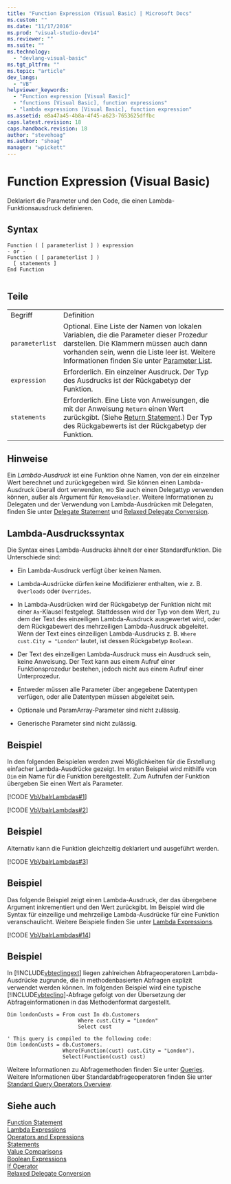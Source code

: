 ```yaml
---
title: "Function Expression (Visual Basic) | Microsoft Docs"
ms.custom: ""
ms.date: "11/17/2016"
ms.prod: "visual-studio-dev14"
ms.reviewer: ""
ms.suite: ""
ms.technology: 
  - "devlang-visual-basic"
ms.tgt_pltfrm: ""
ms.topic: "article"
dev_langs: 
  - "VB"
helpviewer_keywords: 
  - "Function expression [Visual Basic]"
  - "functions [Visual Basic], function expressions"
  - "lambda expressions [Visual Basic], function expression"
ms.assetid: e8a47a45-4b8a-4f45-a623-7653625dffbc
caps.latest.revision: 18
caps.handback.revision: 18
author: "stevehoag"
ms.author: "shoag"
manager: "wpickett"
---
```

# Function Expression (Visual Basic)
Deklariert die Parameter und den Code, die einen Lambda\-Funktionsausdruck definieren.  
  
## Syntax  
  
```  
Function ( [ parameterlist ] ) expression  
- or -  
Function ( [ parameterlist ] )  
  [ statements ]  
End Function  
  
```  
  
## Teile  
  
|||  
|-|-|  
|Begriff|Definition|  
|`parameterlist`|Optional.  Eine Liste der Namen von lokalen Variablen, die die Parameter dieser Prozedur darstellen.  Die Klammern müssen auch dann vorhanden sein, wenn die Liste leer ist.  Weitere Informationen finden Sie unter [Parameter List](../../../visual-basic/language-reference/statements/parameter-list.md).|  
|`expression`|Erforderlich.  Ein einzelner Ausdruck.  Der Typ des Ausdrucks ist der Rückgabetyp der Funktion.|  
|`statements`|Erforderlich.  Eine Liste von Anweisungen, die mit der Anweisung `Return` einen Wert zurückgibt.  \(Siehe [Return Statement](../../../visual-basic/language-reference/statements/return-statement.md).\) Der Typ des Rückgabewerts ist der Rückgabetyp der Funktion.|  
  
## Hinweise  
 Ein *Lambda\-Ausdruck* ist eine Funktion ohne Namen, von der ein einzelner Wert berechnet und zurückgegeben wird.  Sie können einen Lambda\-Ausdruck überall dort verwenden, wo Sie auch einen Delegattyp verwenden können, außer als Argument für `RemoveHandler`.  Weitere Informationen zu Delegaten und der Verwendung von Lambda\-Ausdrücken mit Delegaten, finden Sie unter [Delegate Statement](../../../visual-basic/language-reference/statements/delegate-statement.md) und [Relaxed Delegate Conversion](../../../visual-basic/programming-guide/language-features/delegates/relaxed-delegate-conversion.md).  
  
## Lambda\-Ausdruckssyntax  
 Die Syntax eines Lambda\-Ausdrucks ähnelt der einer Standardfunktion.  Die Unterschiede sind:  
  
-   Ein Lambda\-Ausdruck verfügt über keinen Namen.  
  
-   Lambda\-Ausdrücke dürfen keine Modifizierer enthalten, wie z. B. `Overloads` oder `Overrides`.  
  
-   In Lambda\-Ausdrücken wird der Rückgabetyp der Funktion nicht mit einer `As`\-Klausel festgelegt.  Stattdessen wird der Typ von dem Wert, zu dem der Text des einzeiligen Lambda\-Ausdruck ausgewertet wird, oder dem Rückgabewert des mehrzeiligen Lambda\-Ausdruck abgeleitet.  Wenn der Text eines einzeiligen Lambda\-Ausdrucks z. B. `Where cust.City = "London"` lautet, ist dessen Rückgabetyp `Boolean`.  
  
-   Der Text des einzeiligen Lambda\-Ausdruck muss ein Ausdruck sein, keine Anweisung.  Der Text kann aus einem Aufruf einer Funktionsprozedur bestehen, jedoch nicht aus einem Aufruf einer Unterprozedur.  
  
-   Entweder müssen alle Parameter über angegebene Datentypen verfügen, oder alle Datentypen müssen abgeleitet sein.  
  
-   Optionale und ParamArray\-Parameter sind nicht zulässig.  
  
-   Generische Parameter sind nicht zulässig.  
  
## Beispiel  
 In den folgenden Beispielen werden zwei Möglichkeiten für die Erstellung einfacher Lambda\-Ausdrücke gezeigt.  Im ersten Beispiel wird mithilfe von `Dim` ein Name für die Funktion bereitgestellt.  Zum Aufrufen der Funktion übergeben Sie einen Wert als Parameter.  
  
 [!CODE [VbVbalrLambdas#1](../CodeSnippet/VS_Snippets_VBCSharp/VbVbalrLambdas#1)]  
  
 [!CODE [VbVbalrLambdas#2](../CodeSnippet/VS_Snippets_VBCSharp/VbVbalrLambdas#2)]  
  
## Beispiel  
 Alternativ kann die Funktion gleichzeitig deklariert und ausgeführt werden.  
  
 [!CODE [VbVbalrLambdas#3](../CodeSnippet/VS_Snippets_VBCSharp/VbVbalrLambdas#3)]  
  
## Beispiel  
 Das folgende Beispiel zeigt einen Lambda\-Ausdruck, der das übergebene Argument inkrementiert und den Wert zurückgibt.  Im Beispiel wird die Syntax für einzeilige und mehrzeilige Lambda\-Ausdrücke für eine Funktion veranschaulicht.  Weitere Beispiele finden Sie unter [Lambda Expressions](../../../visual-basic/programming-guide/language-features/procedures/lambda-expressions.md).  
  
 [!CODE [VbVbalrLambdas#14](../CodeSnippet/VS_Snippets_VBCSharp/VbVbalrLambdas#14)]  
  
## Beispiel  
 In [!INCLUDE[vbteclinqext](../../../csharp/getting-started/includes/vbteclinqext_md.md)] liegen zahlreichen Abfrageoperatoren Lambda\-Ausdrücke zugrunde, die in methodenbasierten Abfragen explizit verwendet werden können.  Im folgenden Beispiel wird eine typische [!INCLUDE[vbteclinq](../../../csharp/includes/vbteclinq_md.md)]\-Abfrage gefolgt von der Übersetzung der Abfrageinformationen in das Methodenformat dargestellt.  
  
```vb#  
Dim londonCusts = From cust In db.Customers  
                       Where cust.City = "London"  
                       Select cust  
  
' This query is compiled to the following code:  
Dim londonCusts = db.Customers.  
                  Where(Function(cust) cust.City = "London").  
                  Select(Function(cust) cust)  
```  
  
 Weitere Informationen zu Abfragemethoden finden Sie unter [Queries](../../../visual-basic/language-reference/queries/queries.md).  Weitere Informationen über Standardabfrageoperatoren finden Sie unter [Standard Query Operators Overview](../../../visual-basic/programming-guide/concepts/linq/standard-query-operators-overview.md).  
  
## Siehe auch  
 [Function Statement](../../../visual-basic/language-reference/statements/function-statement.md)   
 [Lambda Expressions](../../../visual-basic/programming-guide/language-features/procedures/lambda-expressions.md)   
 [Operators and Expressions](../../../visual-basic/programming-guide/language-features/operators-and-expressions/index.md)   
 [Statements](../../../visual-basic/programming-guide/language-features/statements.md)   
 [Value Comparisons](../../../visual-basic/programming-guide/language-features/operators-and-expressions/value-comparisons.md)   
 [Boolean Expressions](../../../visual-basic/programming-guide/language-features/operators-and-expressions/boolean-expressions.md)   
 [If Operator](../../../visual-basic/language-reference/operators/if-operator.md)   
 [Relaxed Delegate Conversion](../../../visual-basic/programming-guide/language-features/delegates/relaxed-delegate-conversion.md)